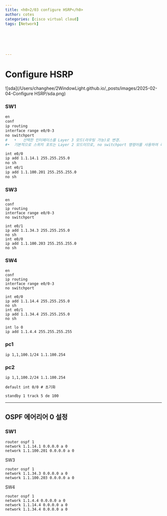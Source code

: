 ```yaml
---
title: <h0>2/03 configure HSRP</h0>
author: cotes   
categories: [cisco virtual cloud]
tags: [Network]






---
```


# Configure HSRP

![sda](/Users/changhee/2WindowLight.github.io/_posts/images/2025-02-04-Configure HSRP/sda.png)

### SW1

```bash
en
conf
ip routing
interface range e0/0-3
no switchport
#	•	선택한 인터페이스를 Layer 3 모드(라우팅 가능)로 변경.
#•	기본적으로 스위치 포트는 Layer 2 모드이므로, no switchport 명령어를 사용하여 라우터 인터페이스처럼 작동하도록 설정.

int e0/0
ip add 1.1.14.1 255.255.255.0
no sh
int e0/1
ip add 1.1.100.201 255.255.255.0
no sh
```

### SW3

```
en
conf
ip routing
interface range e0/0-3
no switchport

int e0/1
ip add 1.1.34.3 255.255.255.0
no sh
int e0/0
ip add 1.1.100.203 255.255.255.0
no sh
```

### SW4

```
en
conf
ip routing
interface range e0/0-3
no switchport

int e0/0
ip add 1.1.14.4 255.255.255.0
no sh
int e0/1
ip add 1.1.34.4 255.255.255.0
no sh

int lo 0
ip add 1.1.4.4 255.255.255.255
```

### pc1

```
ip 1,1,100.1/24 1.1.100.254
```

### pc2

```
ip 1,1,100.2/24 1.1.100.254
```



```
default int 0/0 # 초기화
```

```
standby 1 track 5 de 100
```



------

## OSPF 에어리어 0 설정

### SW1

```
router ospf 1
network 1.1.14.1 0.0.0.0 a 0
network 1.1.100.201 0.0.0.0 a 0
```

SW3

```
router ospf 1
network 1.1.34.3 0.0.0.0 a 0
network 1.1.100.203 0.0.0.0 a 0
```

SW4

```
router ospf 1
network 1.1.4.4 0.0.0.0 a 0
network 1.1.14.4 0.0.0.0 a 0
network 1.1.34.4 0.0.0.0 a 0
```

